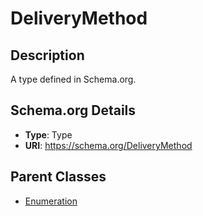 # DeliveryMethod

## Description
A type defined in Schema.org.

## Schema.org Details
- **Type**: Type
- **URI**: https://schema.org/DeliveryMethod

## Parent Classes
- [Enumeration](../Enumeration.md)

